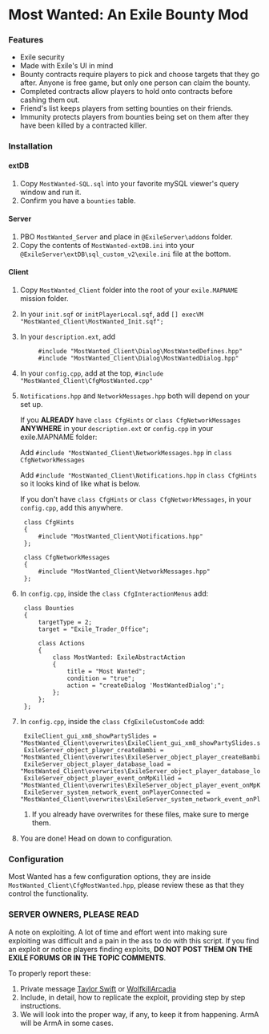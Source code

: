 # Most Wanted: An Exile Bounty Mod

### Features
* Exile security
* Made with Exile's UI in mind
* Bounty contracts require players to pick and choose targets that they go after. Anyone is free game, but only one person can claim the bounty.
* Completed contracts allow players to hold onto contracts before cashing them out.
* Friend's list keeps players from setting bounties on their friends.
* Immunity protects players from bounties being set on them after they have been killed by a contracted killer.

### Installation
#### extDB
1. Copy `MostWanted-SQL.sql` into your favorite mySQL viewer's query window and run it.
2. Confirm you have a `bounties` table.

#### Server
1. PBO `MostWanted_Server` and place in `@ExileServer\addons` folder.
2. Copy the contents of `MostWanted-extDB.ini` into your `@ExileServer\extDB\sql_custom_v2\exile.ini` file at the bottom.

#### Client
1. Copy `MostWanted_Client` folder into the root of your `exile.MAPNAME` mission folder.
2. In your `init.sqf` or `initPlayerLocal.sqf`, add `[] execVM "MostWanted_Client\MostWanted_Init.sqf";`
3. In your `description.ext`, add

            #include "MostWanted_Client\Dialog\MostWantedDefines.hpp"
            #include "MostWanted_Client\Dialog\MostWantedDialog.hpp"
4. In your `config.cpp`, add at the top, `#include "MostWanted_Client\CfgMostWanted.cpp"`
5. `Notifications.hpp` and `NetworkMessages.hpp` both will depend on your set up.

    If you **ALREADY** have `class CfgHints` or `class CfgNetworkMessages` **ANYWHERE** in your `description.ext` or `config.cpp` in your exile.MAPNAME folder:

    Add `#include "MostWanted_Client\NetworkMessages.hpp` in `class CfgNetworkMessages`

    Add `#include "MostWanted_Client\Notifications.hpp` in `class CfgHints` so it looks kind of like what is below.

    If you don't have `class CfgHints` or `class CfgNetworkMessages`, in your `config.cpp`, add this anywhere.

        class CfgHints
        {
            #include "MostWanted_Client\Notifications.hpp"
        };

        class CfgNetworkMessages
        {
            #include "MostWanted_Client\NetworkMessages.hpp"
        };
6. In `config.cpp`, inside the `class CfgInteractionMenus` add:

        class Bounties
        {
            targetType = 2;
            target = "Exile_Trader_Office";

            class Actions
            {
                class MostWanted: ExileAbstractAction
                {
                    title = "Most Wanted";
                    condition = "true";
                    action = "createDialog 'MostWantedDialog';";
                };
            };
        };
7. In `config.cpp`, inside the `class CfgExileCustomCode` add:

        ExileClient_gui_xm8_showPartySlides = "MostWanted_Client\overwrites\ExileClient_gui_xm8_showPartySlides.sqf";
        ExileServer_object_player_createBambi = "MostWanted_Client\overwrites\ExileServer_object_player_createBambi.sqf";
        ExileServer_object_player_database_load = "MostWanted_Client\overwrites\ExileServer_object_player_database_load.sqf";
        ExileServer_object_player_event_onMpKilled = "MostWanted_Client\overwrites\ExileServer_object_player_event_onMpKilled.sqf";
        ExileServer_system_network_event_onPlayerConnected = "MostWanted_Client\overwrites\ExileServer_system_network_event_onPlayerConnected.sqf";

    1. If you already have overwrites for these files, make sure to merge them.

8. You are done! Head on down to configuration.

### Configuration
Most Wanted has a few configuration options, they are inside `MostWanted_Client\CfgMostWanted.hpp`, please review these as that they control the functionality.

### SERVER OWNERS, PLEASE READ
A note on exploiting. A lot of time and effort went into making sure exploiting was difficult and a pain in the ass to do with this script. If you find an exploit or notice players finding exploits, **DO NOT POST THEM ON THE EXILE FORUMS OR IN THE TOPIC COMMENTS**.

To properly report these:

1. Private message [Taylor Swift](http://www.exilemod.com/profile/472-taylor-swift/) or [WolfkillArcadia](http://www.exilemod.com/profile/12063-wolfkillarcadia/)
2. Include, in detail, how to replicate the exploit, providing step by step instructions.
3. We will look into the proper way, if any, to keep it from happening. ArmA will be ArmA in some cases.
